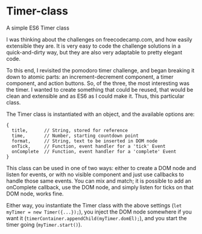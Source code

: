 # Timer-class
A simple ES6 Timer class

I was thinking about the challenges on freecodecamp.com, and how easily extensible they are. It is very easy to code the challenge solutions in a quick-and-dirty way, but they are also very adaptable to pretty elegant code.

To this end, I revisited the pomodoro timer challenge, and began breaking it down to atomic parts: an increment-decrement component, a timer component, and action buttons. So, of the three, the most interesting was the timer. I wanted to create something that could be reused, that would be clean and extensible and as ES6 as I could make it. Thus, this particular class.

The Timer class is instantiated with an object, and the available options are:

```
{
  title,      // String, stored for reference
  time,       // Number, starting countdown point
  format,     // String, text to be inserted in DOM node
  onTick,     // Function, event handler for a 'tick' Event
  onComplete  // Function, event handler for a 'complete' Event
}
```

This class can be used in one of two ways: either to create a DOM node and listen for events, or with no visible component and just use callbacks to handle those same events. You can mix and match; it is possible to add an onComplete callback, use the DOM node, and simply listen for ticks on that DOM node, works fine.

Either way, you instantiate the Timer class with the above settings (`let myTimer = new Timer({...});`), you inject the DOM node somewhere if you want it (`timerContainer.appendChild(myTimer.domEl);`), and you start the timer going (`myTimer.start()`). 
